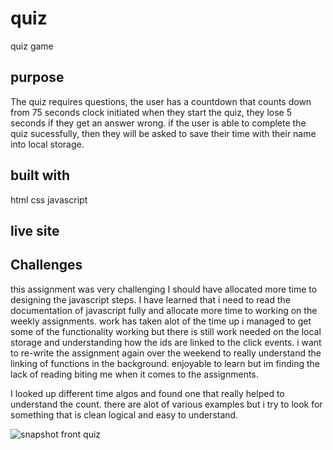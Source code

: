# quiz
quiz game 

## purpose

The quiz requires  questions, the user has a countdown that counts down from 75 seconds clock initiated when they start the quiz,
they lose 5 seconds if they get an answer wrong. if the user is able to complete the quiz sucessfully,
then they will be asked to save their time with their name into local storage.

## built with 
html
css
javascript

## live site

## Challenges

this assignment was very challenging I should have allocated more time to designing the javascript steps. I have learned that i need to read the documentation of javascript fully and allocate more time to working on the weekly assignments. work has taken alot of the time up i managed to get some of the functionality working but there is still work needed on the local storage and understanding how the ids are linked to the click events. i want to re-write the assignment again over the weekend to really understand the linking of functions in the background. enjoyable to learn but im finding the lack of reading biting me when it comes to the assignments. 

I looked up different time algos and found one that really helped to understand the count. there are alot of various examples but i try to look for something that is clean logical and easy to understand. 

![snapshot front quiz](https://user-images.githubusercontent.com/110278837/189470681-ea95a9c5-970e-488e-be65-2f3174302476.png)


